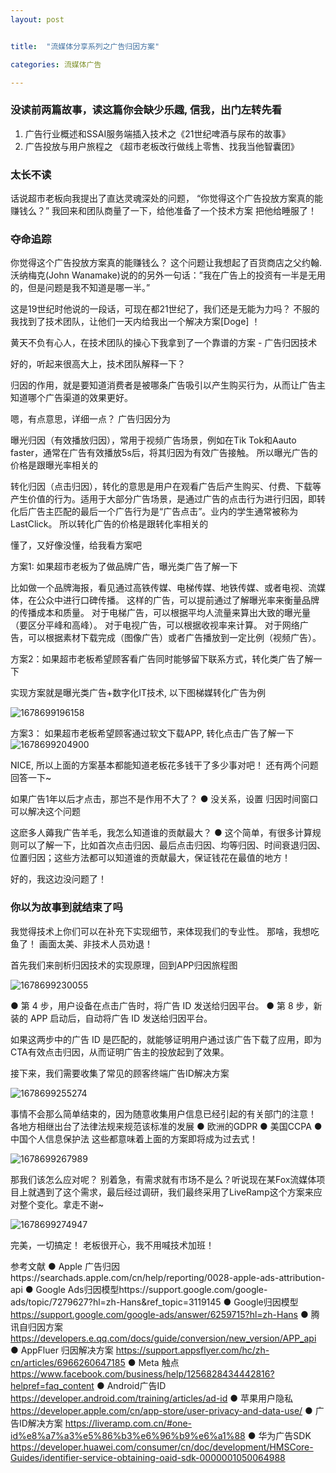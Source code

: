 ```yaml
---
layout: post


title:  "流媒体分享系列之广告归因方案"

categories: 流媒体广告

---
```



### 没读前两篇故事，读这篇你会缺少乐趣,  信我，出门左转先看

1. 广告行业概述和SSAI服务端插入技术之《21世纪啤酒与尿布的故事》
2. 广告投放与用户旅程之 《超市老板改行做线上零售、找我当他智囊团》


### 太长不读

话说超市老板向我提出了直达灵魂深处的问题，
“你觉得这个广告投放方案真的能赚钱么？”
我回来和团队商量了一下，给他准备了一个技术方案
把他给睡服了！


### 夺命追踪

你觉得这个广告投放方案真的能赚钱么？
这个问题让我想起了百货商店之父约翰.沃纳梅克(John Wanamake)说的的另外一句话：”我在广告上的投资有一半是无用的，但是问题是我不知道是哪一半。”

这是19世纪时他说的一段话，可现在都21世纪了，我们还是无能为力吗？
不服的我找到了技术团队，让他们一天内给我出一个解决方案[Doge] ！

黄天不负有心人，在技术团队的操心下我拿到了一个靠谱的方案 - 广告归因技术

好的，听起来很高大上，技术团队解释一下？

归因的作用，就是要知道消费者是被哪条广告吸引以产生购买行为，从而让广告主知道哪个广告渠道的效果更好。

嗯，有点意思，详细一点？
广告归因分为

曝光归因（有效播放归因），常用于视频广告场景，例如在Tik Tok和Aauto faster，通常在广告有效播放5s后，将其归因为有效广告接触。
所以曝光广告的价格是跟曝光率相关的

转化归因（点击归因），转化的意思是用户在观看广告后产生购买、付费、下载等产生价值的行为。适用于大部分广告场景，是通过广告的点击行为进行归因，即转化后广告主匹配的最后一个广告行为是“广告点击”。业内的学生通常被称为LastClick。
所以转化广告的价格是跟转化率相关的

懂了，又好像没懂，给我看方案吧

方案1:  如果超市老板为了做品牌广告，曝光类广告了解一下

比如做一个品牌海报，看见通过高铁传媒、电梯传媒、地铁传媒、或者电视、流媒体，在公众中进行口碑传播。
这样的广告，可以提前通过了解曝光率来衡量品牌的传播成本和质量。
对于电梯广告，可以根据平均人流量来算出大致的曝光量（要区分平峰和高峰）。
对于电视广告，可以根据收视率来计算。
对于网络广告，可以根据素材下载完成（图像广告）或者广告播放到一定比例（视频广告）。

方案2：如果超市老板希望顾客看广告同时能够留下联系方式，转化类广告了解一下

实现方案就是曝光类广告+数字化IT技术,  以下图梯媒转化广告为例

![1678699196158]({{site.baseurl}}/image/流媒体/1678699196158.png)

方案3： 如果超市老板希望顾客通过软文下载APP,  转化点击广告了解一下
![1678699204900]({{site.baseurl}}/image/流媒体/1678699204900.png)


NICE, 所以上面的方案基本都能知道老板花多钱干了多少事对吧！
还有两个问题回答一下~

如果广告1年以后才点击，那岂不是作用不大了？
●	没关系，设置 归因时间窗口 可以解决这个问题

这麽多人薅我广告羊毛，我怎么知道谁的贡献最大？
●	这个简单，有很多计算规则可以了解一下，比如首次点击归因、最后点击归因、均等归因、时间衰退归因、位置归因；这些方法都可以知道谁的贡献最大，保证钱花在最值的地方！

好的，我这边没问题了！

### 你以为故事到就结束了吗

我觉得技术上你们可以在补充下实现细节，来体现我们的专业性。
那啥，我想吃鱼了！
画面太美、非技术人员劝退！

首先我们来剖析归因技术的实现原理，回到APP归因旅程图

![1678699230055]({{site.baseurl}}/image/流媒体/1678699230055.png)

●	第 4 步，用户设备在点击广告时，将广告 ID 发送给归因平台。
●	第 8 步，新装的 APP 启动后，自动将广告 ID 发送给归因平台。

如果这两步中的广告 ID 是匹配的，就能够证明用户通过该广告下载了应用，即为CTA有效点击归因，从而证明广告主的投放起到了效果。

接下来，我们需要收集了常见的顾客终端广告ID解决方案

![1678699255274]({{site.baseurl}}/image/流媒体/1678699255274.png)

事情不会那么简单结束的，因为随意收集用户信息已经引起的有关部门的注意！
各地方相继出台了法律法规来规范该标准的发展
●	欧洲的GDPR
●	美国CCPA
●	中国个人信息保护法
这些都意味着上面的方案即将成为过去式！

![1678699267989]({{site.baseurl}}/image/流媒体/1678699267989.png)

那我们该怎么应对呢？
别着急，有需求就有市场不是么？听说现在某Fox流媒体项目上就遇到了这个需求，最后经过调研，我们最终采用了LiveRamp这个方案来应对整个变化。拿走不谢~

![1678699274947]({{site.baseurl}}/image/流媒体/1678699274947.png)

完美，一切搞定！
老板很开心，我不用喊技术加班！


参考文献
●	Apple 广告归因https://searchads.apple.com/cn/help/reporting/0028-apple-ads-attribution-api
●	Google Ads归因模型https://support.google.com/google-ads/topic/7279627?hl=zh-Hans&ref_topic=3119145
●	Google归因模型 https://support.google.com/google-ads/answer/6259715?hl=zh-Hans
●	腾讯自归因方案 https://developers.e.qq.com/docs/guide/conversion/new_version/APP_api
●	AppFluer 归因解决方案 https://support.appsflyer.com/hc/zh-cn/articles/6966260647185
●	Meta 触点 https://www.facebook.com/business/help/1256828434442816?helpref=faq_content
●	Android广告ID https://developer.android.com/training/articles/ad-id
●	苹果用户隐私 https://developer.apple.com/cn/app-store/user-privacy-and-data-use/
●	广告ID解决方案 https://liveramp.com.cn/#one-id%e8%a7%a3%e5%86%b3%e6%96%b9%e6%a1%88
●	华为广告SDK https://developer.huawei.com/consumer/cn/doc/development/HMSCore-Guides/identifier-service-obtaining-oaid-sdk-0000001050064988
